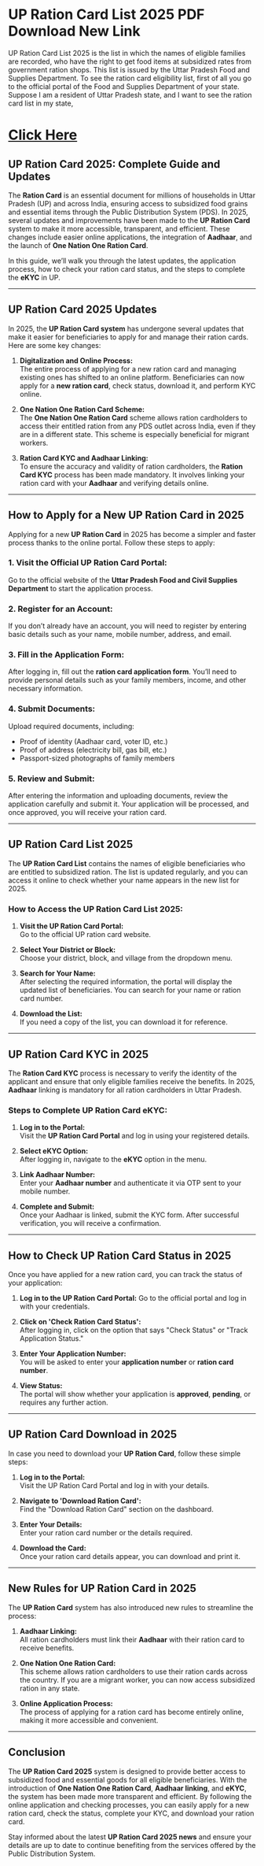 # UP Ration Card List 2025 PDF Download New Link
UP Ration Card List 2025 is the list in which the names of eligible families are recorded, who have the right to get food items at subsidized rates from government ration shops. This list is issued by the Uttar Pradesh Food and Supplies Department. To see the ration card eligibility list, first of all you go to the official portal of the Food and Supplies Department of your state. Suppose I am a resident of Uttar Pradesh state, and I want to see the ration card list in my state,

# [Click Here](https://mera-ration.in/up-ration-card-e-kyc/)

## UP Ration Card 2025: Complete Guide and Updates

The **Ration Card** is an essential document for millions of households in Uttar Pradesh (UP) and across India, ensuring access to subsidized food grains and essential items through the Public Distribution System (PDS). In 2025, several updates and improvements have been made to the **UP Ration Card** system to make it more accessible, transparent, and efficient. These changes include easier online applications, the integration of **Aadhaar**, and the launch of **One Nation One Ration Card**.

In this guide, we’ll walk you through the latest updates, the application process, how to check your ration card status, and the steps to complete the **eKYC** in UP.

---

## **UP Ration Card 2025 Updates**

In 2025, the **UP Ration Card system** has undergone several updates that make it easier for beneficiaries to apply for and manage their ration cards. Here are some key changes:

1. **Digitalization and Online Process:**  
   The entire process of applying for a new ration card and managing existing ones has shifted to an online platform. Beneficiaries can now apply for a **new ration card**, check status, download it, and perform KYC online.

2. **One Nation One Ration Card Scheme:**  
   The **One Nation One Ration Card** scheme allows ration cardholders to access their entitled ration from any PDS outlet across India, even if they are in a different state. This scheme is especially beneficial for migrant workers.

3. **Ration Card KYC and Aadhaar Linking:**  
   To ensure the accuracy and validity of ration cardholders, the **Ration Card KYC** process has been made mandatory. It involves linking your ration card with your **Aadhaar** and verifying details online.

---

## **How to Apply for a New UP Ration Card in 2025**

Applying for a new **UP Ration Card** in 2025 has become a simpler and faster process thanks to the online portal. Follow these steps to apply:

### **1. Visit the Official UP Ration Card Portal:**
Go to the official website of the **Uttar Pradesh Food and Civil Supplies Department** to start the application process.

### **2. Register for an Account:**
If you don’t already have an account, you will need to register by entering basic details such as your name, mobile number, address, and email.

### **3. Fill in the Application Form:**
After logging in, fill out the **ration card application form**. You’ll need to provide personal details such as your family members, income, and other necessary information.

### **4. Submit Documents:**
Upload required documents, including:
   - Proof of identity (Aadhaar card, voter ID, etc.)
   - Proof of address (electricity bill, gas bill, etc.)
   - Passport-sized photographs of family members

### **5. Review and Submit:**
After entering the information and uploading documents, review the application carefully and submit it. Your application will be processed, and once approved, you will receive your ration card.

---

## **UP Ration Card List 2025**

The **UP Ration Card List** contains the names of eligible beneficiaries who are entitled to subsidized ration. The list is updated regularly, and you can access it online to check whether your name appears in the new list for 2025.

### **How to Access the UP Ration Card List 2025:**

1. **Visit the UP Ration Card Portal:**  
   Go to the official UP ration card website.

2. **Select Your District or Block:**  
   Choose your district, block, and village from the dropdown menu.

3. **Search for Your Name:**  
   After selecting the required information, the portal will display the updated list of beneficiaries. You can search for your name or ration card number.

4. **Download the List:**  
   If you need a copy of the list, you can download it for reference.

---

## **UP Ration Card KYC in 2025**

The **Ration Card KYC** process is necessary to verify the identity of the applicant and ensure that only eligible families receive the benefits. In 2025, **Aadhaar** linking is mandatory for all ration cardholders in Uttar Pradesh.

### **Steps to Complete UP Ration Card eKYC:**

1. **Log in to the Portal:**  
   Visit the **UP Ration Card Portal** and log in using your registered details.

2. **Select eKYC Option:**  
   After logging in, navigate to the **eKYC** option in the menu.

3. **Link Aadhaar Number:**  
   Enter your **Aadhaar number** and authenticate it via OTP sent to your mobile number.

4. **Complete and Submit:**  
   Once your Aadhaar is linked, submit the KYC form. After successful verification, you will receive a confirmation.

---

## **How to Check UP Ration Card Status in 2025**

Once you have applied for a new ration card, you can track the status of your application:

1. **Log in to the UP Ration Card Portal:**
   Go to the official portal and log in with your credentials.

2. **Click on 'Check Ration Card Status':**  
   After logging in, click on the option that says "Check Status" or "Track Application Status."

3. **Enter Your Application Number:**  
   You will be asked to enter your **application number** or **ration card number**.

4. **View Status:**  
   The portal will show whether your application is **approved**, **pending**, or requires any further action.

---

## **UP Ration Card Download in 2025**

In case you need to download your **UP Ration Card**, follow these simple steps:

1. **Log in to the Portal:**  
   Visit the UP Ration Card Portal and log in with your details.

2. **Navigate to 'Download Ration Card':**  
   Find the "Download Ration Card" section on the dashboard.

3. **Enter Your Details:**  
   Enter your ration card number or the details required.

4. **Download the Card:**  
   Once your ration card details appear, you can download and print it.

---

## **New Rules for UP Ration Card in 2025**

The **UP Ration Card** system has also introduced new rules to streamline the process:

1. **Aadhaar Linking:**  
   All ration cardholders must link their **Aadhaar** with their ration card to receive benefits.

2. **One Nation One Ration Card:**  
   This scheme allows ration cardholders to use their ration cards across the country. If you are a migrant worker, you can now access subsidized ration in any state.

3. **Online Application Process:**  
   The process of applying for a ration card has become entirely online, making it more accessible and convenient.

---

## **Conclusion**

The **UP Ration Card 2025** system is designed to provide better access to subsidized food and essential goods for all eligible beneficiaries. With the introduction of **One Nation One Ration Card**, **Aadhaar linking**, and **eKYC**, the system has been made more transparent and efficient. By following the online application and checking processes, you can easily apply for a new ration card, check the status, complete your KYC, and download your ration card.

Stay informed about the latest **UP Ration Card 2025 news** and ensure your details are up to date to continue benefiting from the services offered by the Public Distribution System.
